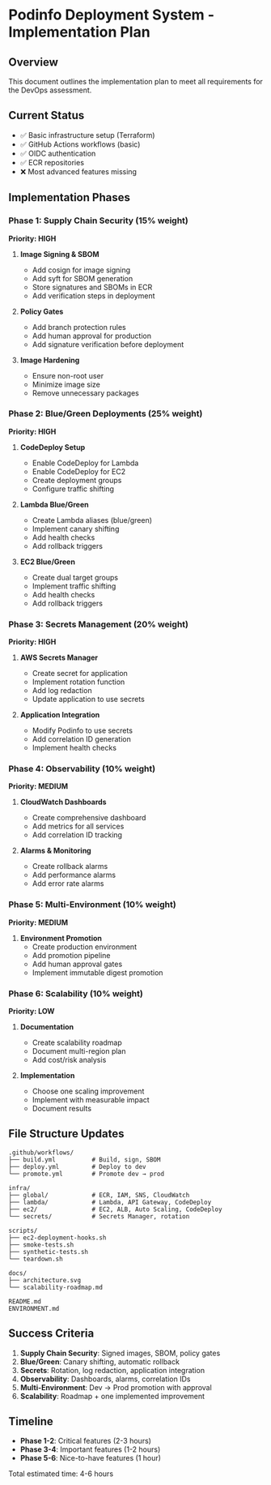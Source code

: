 # Podinfo Deployment System - Implementation Plan

## Overview
This document outlines the implementation plan to meet all requirements for the DevOps assessment.

## Current Status
- ✅ Basic infrastructure setup (Terraform)
- ✅ GitHub Actions workflows (basic)
- ✅ OIDC authentication
- ✅ ECR repositories
- ❌ Most advanced features missing

## Implementation Phases

### Phase 1: Supply Chain Security (15% weight)
**Priority: HIGH**

1. **Image Signing & SBOM**
   - Add cosign for image signing
   - Add syft for SBOM generation
   - Store signatures and SBOMs in ECR
   - Add verification steps in deployment

2. **Policy Gates**
   - Add branch protection rules
   - Add human approval for production
   - Add signature verification before deployment

3. **Image Hardening**
   - Ensure non-root user
   - Minimize image size
   - Remove unnecessary packages

### Phase 2: Blue/Green Deployments (25% weight)
**Priority: HIGH**

1. **CodeDeploy Setup**
   - Enable CodeDeploy for Lambda
   - Enable CodeDeploy for EC2
   - Create deployment groups
   - Configure traffic shifting

2. **Lambda Blue/Green**
   - Create Lambda aliases (blue/green)
   - Implement canary shifting
   - Add health checks
   - Add rollback triggers

3. **EC2 Blue/Green**
   - Create dual target groups
   - Implement traffic shifting
   - Add health checks
   - Add rollback triggers

### Phase 3: Secrets Management (20% weight)
**Priority: HIGH**

1. **AWS Secrets Manager**
   - Create secret for application
   - Implement rotation function
   - Add log redaction
   - Update application to use secrets

2. **Application Integration**
   - Modify Podinfo to use secrets
   - Add correlation ID generation
   - Implement health checks

### Phase 4: Observability (10% weight)
**Priority: MEDIUM**

1. **CloudWatch Dashboards**
   - Create comprehensive dashboard
   - Add metrics for all services
   - Add correlation ID tracking

2. **Alarms & Monitoring**
   - Create rollback alarms
   - Add performance alarms
   - Add error rate alarms

### Phase 5: Multi-Environment (10% weight)
**Priority: MEDIUM**

1. **Environment Promotion**
   - Create production environment
   - Add promotion pipeline
   - Add human approval gates
   - Implement immutable digest promotion

### Phase 6: Scalability (10% weight)
**Priority: LOW**

1. **Documentation**
   - Create scalability roadmap
   - Document multi-region plan
   - Add cost/risk analysis

2. **Implementation**
   - Choose one scaling improvement
   - Implement with measurable impact
   - Document results

## File Structure Updates

```
.github/workflows/
├── build.yml          # Build, sign, SBOM
├── deploy.yml         # Deploy to dev
└── promote.yml        # Promote dev → prod

infra/
├── global/            # ECR, IAM, SNS, CloudWatch
├── lambda/            # Lambda, API Gateway, CodeDeploy
├── ec2/               # EC2, ALB, Auto Scaling, CodeDeploy
└── secrets/           # Secrets Manager, rotation

scripts/
├── ec2-deployment-hooks.sh
├── smoke-tests.sh
├── synthetic-tests.sh
└── teardown.sh

docs/
├── architecture.svg
└── scalability-roadmap.md

README.md
ENVIRONMENT.md
```

## Success Criteria

1. **Supply Chain Security**: Signed images, SBOM, policy gates
2. **Blue/Green**: Canary shifting, automatic rollback
3. **Secrets**: Rotation, log redaction, application integration
4. **Observability**: Dashboards, alarms, correlation IDs
5. **Multi-Environment**: Dev → Prod promotion with approval
6. **Scalability**: Roadmap + one implemented improvement

## Timeline

- **Phase 1-2**: Critical features (2-3 hours)
- **Phase 3-4**: Important features (1-2 hours)
- **Phase 5-6**: Nice-to-have features (1 hour)

Total estimated time: 4-6 hours
